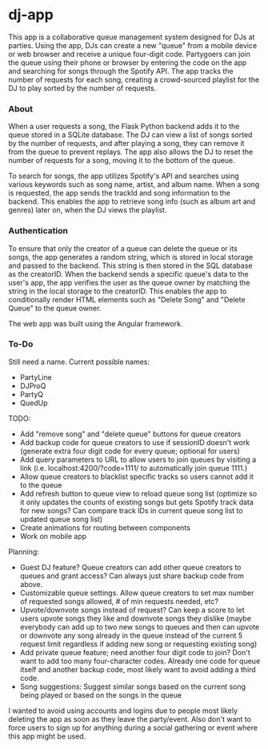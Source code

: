 # dj-app

This app is a collaborative queue management system designed for DJs at parties. Using the app, DJs can create a new "queue" from a mobile device or web browser and receive a unique four-digit code. Partygoers can join the queue using their phone or browser by entering the code on the app and searching for songs through the Spotify API. The app tracks the number of requests for each song, creating a crowd-sourced playlist for the DJ to play sorted by the number of requests.

### About

When a user requests a song, the Flask Python backend adds it to the queue stored in a SQLite database. The DJ can view a list of songs sorted by the number of requests, and after playing a song, they can remove it from the queue to prevent replays. The app also allows the DJ to reset the number of requests for a song, moving it to the bottom of the queue.

To search for songs, the app utilizes Spotify's API and searches using various keywords such as song name, artist, and album name. When a song is requested, the app sends the trackId and song information to the backend. This enables the app to retrieve song info (such as album art and genres) later on, when the DJ views the playlist.

### Authentication

To ensure that only the creator of a queue can delete the queue or its songs, the app generates a random string, which is stored in local storage and passed to the backend. This string is then stored in the SQL database as the creatorID. When the backend sends a specific queue's data to the user's app, the app verifies the user as the queue owner by matching the string in the local storage to the creatorID. This enables the app to conditionally render HTML elements such as "Delete Song" and "Delete Queue" to the queue owner.

The web app was built using the Angular framework.

### To-Do

Still need a name. Current possible names:

* PartyLine
* DJProQ
* PartyQ
* QuedUp

TODO:

* Add "remove song" and "delete queue" buttons for queue creators
* Add backup code for queue creators to use if sessionID doesn't work (generate extra four digit code for every queue; optional for users)
* Add query parameters to URL to allow users to join queues by visiting a link (i.e. localhost:4200/?code=1111/ to automatically join queue 1111.)
* Allow queue creators to blacklist specific tracks so users cannot add it to the queue
* Add refresh button to queue view to reload queue song list (optimize so it only updates the counts of existing songs but gets Spotify track data for new songs? Can compare track IDs in current queue song list to updated queue song list)
* Create animations for routing between components
* Work on mobile app

Planning:

* Guest DJ feature? Queue creators can add other queue creators to queues and grant access? Can always just share backup code from above.
* Customizable queue settings. Allow queue creators to set max number of requested songs allowed, # of min requests needed, etc?
* Upvote/downvote songs instead of request? Can keep a score to let users upvote songs they like and downvote songs they dislike (maybe everybody can add up to two new songs to queues and then can upvote or downvote any song already in the queue instead of the current 5 request limit regardless if adding new song or requesting existing song)
* Add private queue feature; need another four digit code to join? Don't want to add too many four-character codes. Already one code for queue itself and another backup code, most likely want to avoid adding a third code.
* Song suggestions: Suggest similar songs based on the current song being played or based on the songs in the queue

I wanted to avoid using accounts and logins due to people most likely deleting the app as soon as they leave the party/event. Also don't want to force users to sign up for anything during a social gathering or event where this app might be used.

